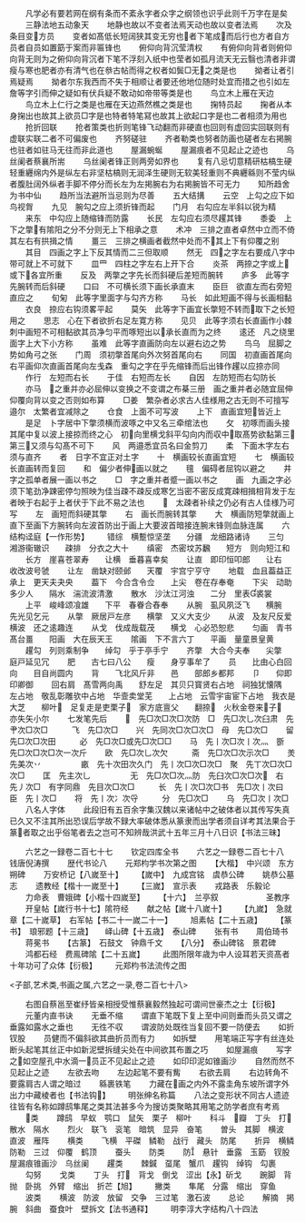 <!-- { "loadSidebar": true } -->
　　凡学必有要若网在纲有条而不紊永字者众字之纲领也识乎此则千万字在是矣
　　三静法地五动象天
　　地静也故以不变者法焉天动也故以变者法焉
　　次及条目变方员
　　变者如髙低长短阔狭其变无穷也者下笔成而后行也方者自方员者自员如置筯于案而非匾锋也
　　俯仰向背沉莹清权
　　有俯仰向背者则俯仰向背无则为之俯仰向背沉者下笔不浮刻入纸中也莹者如孤月流天无云翳也清者非谓瘦与寒也肥者亦有清气也在叅古帖而得之权者如鬓□无之类是也
　　拗者让者引焉疑焉
　　拗者尔东我西而不失于相顺让者要还他地位随时处宜而措之也引如左詹等字引而伸之疑如有伏兵疑不敢动如帝带等类是也
　　鸟立木上雁在天边
　　鸟立木上仁行之类是也雁在天边燕然樵之类是也
　　掬特员起
　　掬者从本身掬出也故其上欲员□字是也特者特笔冩也故其上欲起口字是也二者相须为用也
　　抢折回联
　　抢者策类也折则笔锋飞动翻而非硬直也回则有虚回实回联则有虚联实联二者不可偏废也
　　齐努磋驻
　　齐者勒类也努者防画也磋者左右掲腕也驻者如驻马无往而非此道也
　　屋漏蜿蜒
　　屋漏痕者不见起止之迹也
　　乌丝阑者蔡襄所耑
　　乌丝阑者锋正则两旁如界也
　　复有八忌切意精研枯槁生硬轻重纒绵内外是纵左右非坚枯槁则无润泽生硬则无软美轻重则不典纒緜则不莹内纵者腹肚阔外纵者手脚不停分而长左为左掲腕右为右掲腕皆不可无力
　　知所趋舍为书中仙
　　趋所当法避所当忌则为尽善
　　五大结搆
　　云空　上勾之应下如鸟视胷
　　九见　腕勾之应上须折锋而起
　　门月　右勾应左半斜以锐为精
　　来东　中勾应上随缩锋而防露
　　长民　左勾应右须尽趯其锋
　　黍委　上下之撆有隂阳之分不分则无上下相承之意
　　术冲　三排之直者卓然中立而不倚其左右有拱揖之情
　　畺三　三排之横画者截然中处而不其上下有仰覆之别
　　其目　四画之字上下反其情而二三但取顺
　　然无　四之字左右要成八字中带可就上不可就下
　　皿罒　四柱之字左右上开下合
　　炎茶　两捺之字或上或下各宜所重
　　反及　两撆之字先长而斜硬后差短而腕转
　　庐多　此等字先腕转而后斜硬
　　口曰　不可横长须下画长承直末
　　臣巨　欲直左而右旁短直应之
　　旬匊　此等字里面字与勾齐方称
　　马长　如此短画不得与长画相黏
　　衣良　捺应右钩须畧平起
　　莫矢　此等字下画宜长撆短不转而取下之长短用之
　　思志　心在下者欲折右足左寛方称
　　见贝　此等字须右长直画作小棘刺中画短不可相黏欲其员净匀平而啄短出以承长直而为之终
　　逺还　凡之绕里面字上大下小方称
　　虽难　此等字直画防向左以避右边之势
　　鸟乌　屈脚之势如角弓之张
　　门周　须初撆首尾向外次努首尾向右
　　同国　初直画首尾向右平画仰次直画首尾向左戋森　重勾之字在乎先缩锋而后出锋作趯以应捺亦同
　　作行　左短而右长
　　于佳　右短而左长
　　自因　左防短而右勾防长
　　亦马　之重并亦必屈伸以变换之不变谓之布棊三册　画之重并者必随宜屈伸仰覆向背以变之否则如布算
　　□姜　繁杂者必求古人佳様用之古无则不可擅写邉尔　太繁者宜减除之
　　仓食　上面不可写波
　　上下　直画宜短皆近上
　　是足　卜字居中下撆须横而波啄之中又名三牵绾法也
　　攵　初啄而画头接其尾中复以波上接掠而终之心　初向里横戈斜平勾向内而収中取髙势欲黏第三第三又须与勾髙不可下
　　风　两邉悉宜员名曰金剪刀
　　柔　下面木字左右须与直齐
　　者　日字不宜正对土字
　　十　横画较长直画宜短
　　七　横画较长直画转而复回
　　和　偏少者伸画以就之
　　氊　偏碍者屈钩以避之
　　井　字之孤单者展一画以书之
　　□　字之重并者蹙一画以书之
　　画　九画之字必须下笔劲净踈密停匀照映为佳当疎不疎反成寒乞当密不密反成寛疎相揖相背发于左者映于右起于上者伏于下此不易之法也
　　　太疎者补续之仍必有古人佳様乃可写
　　左　画短而斜硬其撆
　　右　画长而腕转其撆
　　大　横画防短撆就画上直下至画下方腕转向左波首防出于画上大要波首暗接连腕末锋则血脉连属
　　六结构迳庭【一作形势】
　　错综　横蹔惊坚垄　　分疆　龙细路诸诗
　　三匀　湘游衞辙识　　疎排　分衣之大十
　　缜密　杰密坟苏飜　　短方　则向短江和
　　长方　崖喜苍翠寿　　让横　垂暮喜幸矣
　　让直　即印恒叩郎　　让右　收改波号虢
　　让左　凿缺对颐邺　　天覆　宇宫宁亨守
　　地载　血且葢益正　　承上　更天夫夬央
　　葢下　今合含令佥　　上尖　卷在存奉奄
　　下尖　动助多少人　　隔水　湍流波清激
　　散水　沙汰江河浊　　二分　里表裘裳
　　上平　峻峰颂飡雄　　下平　春眷合舂奉
　　从腕　虱风夙泛飞　　横腕　先光见乞元
　　从撆　厥居戸左彦　　横撆　又义大支少
　　从波　及友尺反爱　　横波　还之逺趣连
　　从戈　伐成哉载茂　　横戈　心必恐恕悲
　　匀画　青书髙台畺　　阳画　大在辰天王
　　隂画　下不言六丁　　平画　量童景皇黄
　　趯勾　列则乘制争　　绰勾　乎于亭手宁
　　齐撆　大合今夫奉　　尖撆　庭戸延见冗
　　肥　　古七曰八公　　瘦　　身亨事牟了
　　员　　比由心白回　　向　　目自尚圆内
　　背　　飞北风斤非　　邑　　部郎乡都邦
　　卩　　仰即印卿御
　　回右肩　髙雪两向禹　　舒左足　其贝只寳贤右占地　祠独犹懐隅　　左占地　敬乱彰雕欤中占地　华壸卖堂芜　　上占地　云雪宇宙宦下占地　我衣是大芝　　柳叶　足复走是吏栗子　家方底亶父　　翻捺　火秋金卷来子　亦失矢小尔
　　七发笔先后
　　　先□次□次□次防　□　先□次乚次臼肃　先肀次□次□　　　飞　先□次□
　　兴　先同次□次□次□　母　先□次□
　　留　先□次□次田　　　必　先□次□或先□次□□
　　马　先丨次□次丨次灬　斵　先□次□次□次一次斤
　　欧　先□次乚次欠　　　斋　先□次□次示次□
　　羙　先美次丷　　　　　畞　先十次田次久门　先丨次□次□次□　聚　先丅次□次□次□
　　匡　先主次乚　　　　　无　先□次□次灬防　先臼次□次□次　右　先丿次□　有字同鼎　先目次□次□　　　长　先丨次□次□书　先□次丨次曰　　　臣　先丨次□
　　将　先丨次冫次寽　　　分　先□次□
　　乌　先□次丨次□
　　八名人字体
　　此段旧有五百余字集汉魏以来诸帖中之破体者以其传写失真已久又不注其所出恐误后学故不録大率破体悉从篆隶而出学者须自详考其法果合于篆者取之出乎俗笔者去之岂可不知辨哉洪武十五年三月十八日识【书法三昧】















　　六艺之一録卷二百七十七
　　钦定四库全书
　　六艺之一録卷二百七十八　　钱唐倪涛撰
　　歴代书论八
　　元郑枃学书次第之图
　　【大楷】　中兴颂　东方朔碑
　　万安桥记【八嵗至十】
　　【嵗中】　九成宫铭　虞恭公碑
　　姚恭公墓志
　　遗教经【楷十一嵗至十】
　　【三嵗】　宣示表
　　戎路表　乐毅论
　　力命表　曹娥碑【小楷十四嵗至】
　　【十六】　兰亭叙　　　　　　圣教序
　　开皇帖【嵗行书十七】隂符经
　　献之帖【嵗十八嵗十】
　　【九嵗】　急就章【二十嵗草】　右军帖【书二十一嵗二十一】
　　旭素帖【二十五歳】
　　【篆书】　琅邪题【十三歳】　　峄山碑【十五歳】　泰山碑
　　张有书
　　周伯琦书
　　蒋冕书
　　【古篆】　石鼓文　钟鼎千文
　　【八分】　泰山碑铭　景君碑
　　鸿都石经　费鳯碑隂【二十五嵗】
　　此图所限年歳为中人设耳若天资髙者十年功可了众体【衍极】
　　元郑枃书法流传之图





<子部,艺术类,书画之属,六艺之一录,卷二百七十八>






　　右图自蔡邕至崔纾皆亲相授受惟蔡襄毅然独起可谓间世豪杰之士【衍极】
　　元董内直书诀
　　无垂不缩
　　谓直下笔既下复上至中间则垂而头员又谓之垂露如露水之垂也
　　无徃不収
　　谓波防处既徃当复回不要一防便去
　　如折钗股
　　员健而不偏斜欲其曲折员而有力
　　如拆壁
　　用笔端正写字有丝连处断头起笔其丝正中如新泥壁拆缝尖处在中间欲其布置之巧
　　如屋漏痕
　　写字之如空屋孔中水滴一员正不见起止之迹
　　如印印泥如锥画沙
　　自然而然不见起止之迹
　　左欲去吻
　　左边起笔不要有觜
　　右欲去肩
　　右边转角不要露肩古人谓之暗过
　　緜裹铁笔
　　力藏在画之内外不露圭角东坡所谓字外出力中藏棱者也【书法钩】
　　明张绅名称篇
　　八法之变形状不同古人遗迹往皆有名称如蹲鸱隼尾之类其法甚多今为搜访类聚略其用笔之防学者庶有考焉
　　类
　　蹲鸱　早蚁　鹗口　鼠矢　栗子　柳叶
　　科斗　瓣　丁头　打　散水　隔水
　　烈火　联飞　衮笔　暗筑　显异　奋笔
　　曽头　其脚　横波　直波　雁阵
　　横类
　　飞横　平磔　鳞勒　战行　藏头　防尾
　　折异　横鳞　防勒　三过　仰覆　鹤顶
　　蚕头
　　防类
　　防　悬针　垂露　玉筯　钗股　屋漏痕锥画沙　乌丝阑
　　趯类
　　棘鍼　虿尾　蟹爪　趯钩　绰钩　勾裹
　　勾努
　　戈类
　　丁头　打　背戈　倒戈　涩出【永】斫戈
　　踠脚　背抛　卧挑　外臂　缩出　折芒【旭】
　　撇类
　　隼尾　分露　缩出　穿鱼
　　波类
　　横波　防波　放留　交争　三过笔　激石波
　　总论
　　解摘　掲腕　斜曲　蚕食叶　壁拆文【法书通释】
　　明李淳大字结构八十四法
